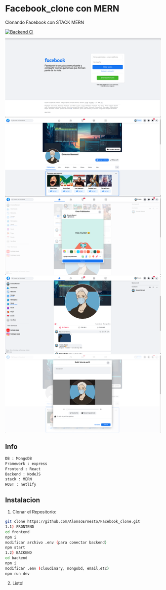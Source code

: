 # Facebook_clone con MERN

Clonando Facebook con STACK MERN 

[![Backend CI](https://github.com/AlonsoErnesto/Facebook_clone/actions/workflows/node.js.yml/badge.svg)](https://github.com/AlonsoErnesto/Facebook_clone/actions/workflows/node.js.yml)

  ![drawing](https://raw.githubusercontent.com/AlonsoErnesto/Facebook_clone/main/DOCFILES%20IMG/3.png)
  ![drawing](https://raw.githubusercontent.com/AlonsoErnesto/Facebook_clone/main/DOCFILES%20IMG/6.png)
  ![drawing](https://raw.githubusercontent.com/AlonsoErnesto/Facebook_clone/main/DOCFILES%20IMG/4.png)
  ![drawing](https://raw.githubusercontent.com/AlonsoErnesto/Facebook_clone/main/DOCFILES%20IMG/5.png)
  ![drawing](https://raw.githubusercontent.com/AlonsoErnesto/Facebook_clone/main/DOCFILES%20IMG/2.png)


  ## Info
```bash
DB : MongoDB
Framework : express
Frontend : React
Backend : NodeJS
stack : MERN
HOST : netlify 
``` 
## Instalacion

1) Clonar el Repositorio:
  
  ``` bash
  git clone https://github.com/AlonsoErnesto/Facebook_clone.git
  1.1) FRONTEND
  cd frontend 
  npm i
  modificar archivo .env (para conectar backend)
  npm start
  1.2) BACKEND
  cd backend 
  npm i
  modificar .env (cloudinary, mongobd, email,etc)
  npm run dev
  
  ```
  
2) Listo!



